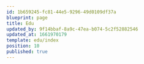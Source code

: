 ```yaml
---
id: 1b659245-fc81-44e5-9296-49d0109df37a
blueprint: page
title: Edu
updated_by: 9f14bbaf-8a9c-47ea-b074-5c2f52882546
updated_at: 1661970179
template: edu/index
position: 10
published: true
---
```

